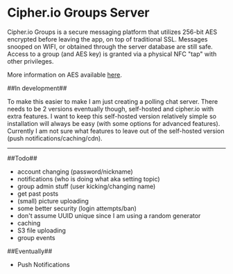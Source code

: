 Cipher.io Groups Server
================

Cipher.io Groups is a secure messaging platform that utilizes 256-bit AES encrypted before leaving the app, on top of traditional SSL. Messages snooped on WIFI, or obtained through the server database are still safe. Access to a group (and AES key) is granted via a physical NFC "tap" with other privileges.

More information on AES available [here](http://en.wikipedia.org/wiki/Advanced_Encryption_Standard "Here").

##In development##

To make this easier to make I am just creating a polling chat server. There needs to be 2 versions eventually though, self-hosted and cipher.io with extra features. I want to keep this self-hosted version relatively simple so installation will always be easy (with some options for advanced features). Currently I am not sure what features to leave out of the self-hosted version (push notifications/caching/cdn).

---

##Todo##

- account changing (password/nickname)
- notifications (who is doing what aka setting topic)
- group admin stuff (user kicking/changing name)
- get past posts
- (small) picture uploading
- some better security (login attempts/ban)
- don't assume UUID unique since I am using a random generator
- caching
- S3 file uploading
- group events

##Eventually##

- Push Notifications

